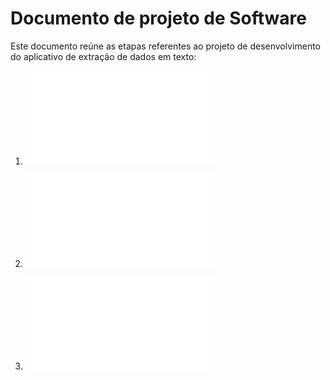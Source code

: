 # Documento de projeto de Software

Este documento reúne as etapas referentes ao projeto de desenvolvimento do aplicativo de extração de dados em texto:


1. ![Projeto de Arquitetura](projArquitetura.md)

2. ![Projeto de Dados](projDados.md)

3. ![Projeto de Algorítmos](projAlgoritmos.md)

